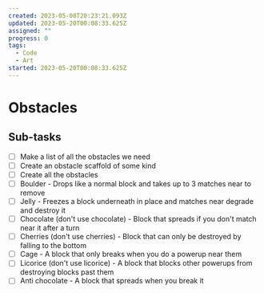```yaml
---
created: 2023-05-08T20:23:21.093Z
updated: 2023-05-20T00:08:33.625Z
assigned: ""
progress: 0
tags:
  - Code
  - Art
started: 2023-05-20T00:08:33.625Z
---
```


# Obstacles

## Sub-tasks

- [ ] Make a list of all the obstacles we need
- [ ] Create an obstacle scaffold of some kind
- [ ] Create all the obstacles
- [ ] Boulder - Drops like a normal block and takes up to 3 matches near to remove
- [ ] Jelly - Freezes a block underneath in place and matches near degrade and destroy it
- [ ] Chocolate (don't use chocolate) - Block that spreads if you don't match near it after a turn
- [ ] Cherries (don't use cherries) - Block that can only be destroyed by falling to the bottom
- [ ] Cage - A block that only breaks when you do a powerup near them
- [ ] Licorice (don't use licorice) - A block that blocks other powerups from destroying blocks past them
- [ ] Anti chocolate - A block that spreads when you break it
